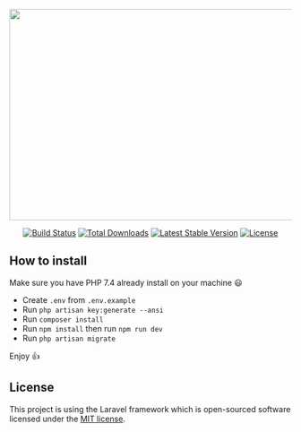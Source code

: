 <p align="center">
    <img src="https://1.bp.blogspot.com/-Gl-_x1mBDvE/X8EYpiglBGI/AAAAAAAAGPc/3LESn9MOSUQsSSihC1aVlOiPnHnrADm5gCLcBGAsYHQ/s0/breeze.jpg" width="672" height="377">
</p>

<p align="center">
<a href="https://travis-ci.org/laravel/framework"><img src="https://travis-ci.org/laravel/framework.svg" alt="Build Status"></a>
<a href="https://packagist.org/packages/laravel/framework"><img src="https://img.shields.io/packagist/dt/laravel/framework" alt="Total Downloads"></a>
<a href="https://packagist.org/packages/laravel/framework"><img src="https://img.shields.io/packagist/v/laravel/framework" alt="Latest Stable Version"></a>
<a href="https://packagist.org/packages/laravel/framework"><img src="https://img.shields.io/packagist/l/laravel/framework" alt="License"></a>
</p>

## How to install

Make sure you have PHP 7.4 already install on your machine :smiley:

- Create `.env` from `.env.example`
- Run `php artisan key:generate --ansi`
- Run `composer install`
- Run `npm install` then run `npm run dev`
- Run `php artisan migrate`

Enjoy :+1:

## License

This project is using the Laravel framework which is open-sourced software licensed under the [MIT license](https://opensource.org/licenses/MIT).
